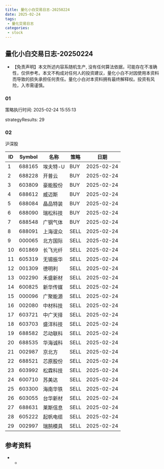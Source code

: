 ```yaml
---
title: 量化小白交易日志-20250224
date: 2025-02-24
tags:
 - 量化交易日志
categories: 
 - stock
---
```


## 量化小白交易日志-20250224

- 【免责声明】本文所述内容系随机生产, 没有任何算法依据，可能存在不准确性，仅供参考。本文不构成对任何人的投资建议，量化小白不对因使用本资料而导致的损失承担任何责任。量化小白对本资料拥有最终解释权。投资有风险，入市需谨慎。

### 01

策略执行时间: 2025-02-24 15:55:13

strategyResults: 29

### 02

沪深股

|ID|Symbol|名称|策略|日期|
| ---- | ---- | ---- | ---- | ---- |
|1|688165|埃夫特-U|BUY|2025-02-24|
|2|688228|开普云|BUY|2025-02-24|
|3|603809|豪能股份|BUY|2025-02-24|
|4|688612|威迈斯|BUY|2025-02-24|
|5|688084|晶品特装|BUY|2025-02-24|
|6|688090|瑞松科技|BUY|2025-02-24|
|7|688548|广钢气体|BUY|2025-02-24|
|8|688091|上海谊众|SELL|2025-02-24|
|9|000065|北方国际|SELL|2025-02-24|
|10|601869|长飞光纤|SELL|2025-02-24|
|11|605319|无锡振华|SELL|2025-02-24|
|12|001309|德明利|SELL|2025-02-24|
|13|002290|禾盛新材|SELL|2025-02-24|
|14|600825|新华传媒|SELL|2025-02-24|
|15|000096|广聚能源|SELL|2025-02-24|
|16|002080|中材科技|SELL|2025-02-24|
|17|603721|中广天择|SELL|2025-02-24|
|18|603703|盛洋科技|SELL|2025-02-24|
|19|688582|芯动联科|SELL|2025-02-24|
|20|688535|华海诚科|SELL|2025-02-24|
|21|002987|京北方|SELL|2025-02-24|
|22|688521|芯原股份|SELL|2025-02-24|
|23|603992|松霖科技|SELL|2025-02-24|
|24|600710|苏美达|SELL|2025-02-24|
|25|603300|海南华铁|SELL|2025-02-24|
|26|603055|台华新材|SELL|2025-02-24|
|27|688631|莱斯信息|SELL|2025-02-24|
|28|605222|起帆电缆|SELL|2025-02-24|
|29|002997|瑞鹄模具|SELL|2025-02-24|

## 参考资料

- -